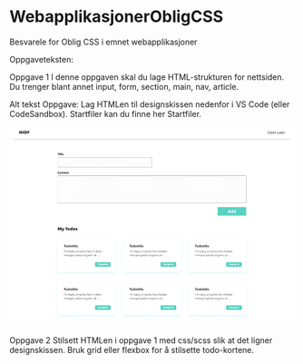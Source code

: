 # WebapplikasjonerObligCSS
Besvarele for Oblig CSS i emnet webapplikasjoner

Oppgaveteksten:

Oppgave 1
I denne oppgaven skal du lage HTML-strukturen for nettsiden. Du trenger blant annet input, form, section, main, nav, article.

Alt tekst
Oppgave: Lag HTMLen til designskissen nedenfor i VS Code (eller CodeSandbox). Startfiler kan du finne her Startfiler.

![alt text](https://github.com/stellanova88/WebapplikasjonerObligCSS/blob/main/oppgave_2.webp?raw=true)

Oppgave 2
Stilsett HTMLen i oppgave 1 med css/scss slik at det ligner designskissen. Bruk grid eller flexbox for å stilsette todo-kortene.
